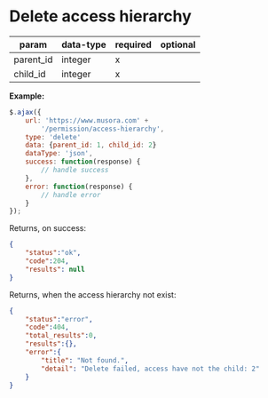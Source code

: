 Delete access hierarchy
=


|param  |data-type  |required   |optional   |
|---    |---        |---        |---        |
|parent_id|integer  |x          |           |
|child_id|integer   |x          |           |

**Example:**

```JavaScript
$.ajax({
    url: 'https://www.musora.com' +
        '/permission/access-hierarchy',
    type: 'delete'
  	data: {parent_id: 1, child_id: 2} 
    dataType: 'json',
    success: function(response) {
        // handle success
    },
    error: function(response) {
        // handle error
    }
});
```

Returns, on success:

```JSON
{
    "status":"ok",
    "code":204,
    "results": null
}
```

Returns, when the access hierarchy not exist:

```JSON
{
    "status":"error",
    "code":404,
    "total_results":0,
    "results":{},
    "error":{
        "title": "Not found.",
        "detail": "Delete failed, access have not the child: 2"
    }
}
```